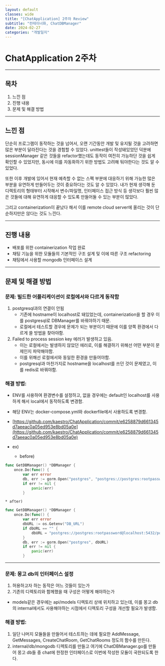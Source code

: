 ```yaml
---
layout: default
classes: wide
title: "[ChatApplication] 2주차 Review"
subtitle: "컨테이너화, ChatDBManager"
date: 2024-02-27
categories: "개발일지"
---
```


# ChatApplication 2주차

---


## 목차

1. 느낀 점
2. 진행 내용
3. 문제 및 해결 방법


---


## 느낀 점


단순히 프로그램이 동작하는 것을 넘어서, 오랜 기간동안 개발 및 유지될 것을 고려하면 많은 부분이 달라진다는 것을 경험할 수 있었다. unittest들이 작성돼있었던 덕분에 sessionManager 같은 것들을 refactor했는데도 동작이 여전히 가능하단 것을 쉽게 확인할 수 있었지만, 동시에 이를 자동화하기 위한 방법도 고려해 둬야한다는 것도 알 수 있었다.

또한 이후 개발에 있어서 현재 예측할 수 없는 스펙 부분에 대응하기 위해 가능한 많은 부분을 유연하게 만들어두는 것이 중요하다는 것도 알 수 있었다. 내가 현재 생각해 둔 디렉토리의 형태부터 시작해서 변수/파일명, 인터페이스 접근 방식 등 생각보다 훨씬 많은 것들에 대해 유연하게 대응할 수 있도록 만들어둘 수 있는 부분이 많았다.

그리고 containerization이 끝났다 해서 이를 remote cloud server에 올리는 것이 단순하지만은 않다는 것도 느낀다.

---


## 진행 내용

* 배포를 위한 containerization 작업 완료
* 채팅 기능을 위한 모듈들의 기본적인 구조 설계 및 이에 따른 구조 refactoring
* 채팅에서 사용할 mongodb 인터페이스 설계

---

## 문제 및 해결 방법

### 문제: 빌드한 어플리케이션이 로컬에서와 다르게 동작함
  1. postgresql과의 연결이 안됨
     * 기존에 hostname이 localhost로 돼있었는데, containerization을 할 경우 이를 postgresql로 DBManager를 바꿔야하기 때문.
     * 로컬에서 테스트할 경우에 문제가 되는 부분이기 때문에 이를 양쪽 환경에서 다르게 쓸 방법을 찾아야함.
  2. Failed to process session key 에러가 발생하고 있음.
	 * 이는 로컬에서는 발생하지 않았던 에러로, 이를 해결하기 위해선 어떤 부분이 문제인지 파악해야함.
	 * 이를 위해선 로컬에서와 동일한 환경을 만들어야함.
	 * postgresql과 마찬가지로 hostname을 localhost를 쓰던 것이 문제였고, 이를 redis로 바꿔야함.
   
### 해결 방법:
  * ENV를 사용하여 환경변수를 설정하고, 없을 경우에는 default인 localhost를 사용하게 해서 local에서 동작하도록 변경함.
  * 해당 ENV는 docker-compose.yml와 dockerfile에서 사용하도록 변경함.
   * [https://github.com/kaestro/ChatApplication/commit/e6258879d661345d7aeeac0a05ed953e8bd05a0e](https://github.com/kaestro/ChatApplication/commit/e6258879d661345d7aeeac0a05ed953e8bd05a0e)
  * ex)

    * before)
```go
func GetDBManager() *DBManager {
	once.Do(func() {
		var err error
		db, err := gorm.Open("postgres", "postgres://postgres:rootpassword@postgresql:5432/postgres?sslmode=disable")
		if err != nil {
			panic(err)
		}
```

	* after)
```go
func GetDBManager() *DBManager {
	once.Do(func() {
		var err error
		dbURL := os.Getenv("DB_URL")
		if dbURL == "" {
			dbURL = "postgres://postgres:rootpassword@localhost:5432/postgres?sslmode=disable" // default value
		}
		db, err := gorm.Open("postgres", dbURL)
		if err != nil {
			panic(err)
		}
```

---

### 문제: 몽고 db의 인터페이스 설정

1. 허용하고자 하는 동작은 어느 것들이 있는가
2. 기존의 디렉토리와 함께했을 때 구성은 어떻게 해야하는가
  * models같은 경우에는 api/models 디렉토리 상에 위치하고 있는데, 이를 몽고 db의 internal에서도 사용해야하는 시점에서 디렉토리 구성을 개선할 필요가 발생함.

### 해결 방법:

1. 일단 나머지 모듈들을 만들어서 테스트하는 데에 필요한 AddMessage, GetMessages, CreateChatRoom, GetChatRooms 정도의 함수를 만든다.
2. internal/db/mongodb 디렉토리를 만들고 여기에 ChatDBManager.go를 만들어 몽고 db들 중 chat에 한정한 인터페이스로 이번에 작성한 모듈이 국한되도록 한다.
